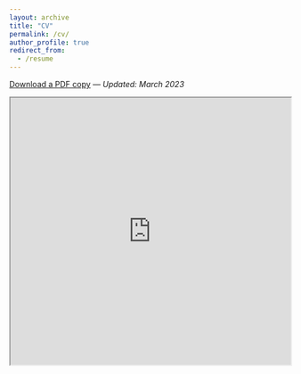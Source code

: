 ```yaml
---
layout: archive
title: "CV"
permalink: /cv/
author_profile: true
redirect_from:
  - /resume
---
```


[Download a PDF copy](https://drive.google.com/file/d/1QL6p5FEEKV5T53R9tDS645tmv6_ZOqxN/view) *— Updated: March 2023*

<iframe src="https://drive.google.com/file/d/1QL6p5FEEKV5T53R9tDS645tmv6_ZOqxN/view" width="100%" height="480" allow="autoplay"></iframe>

